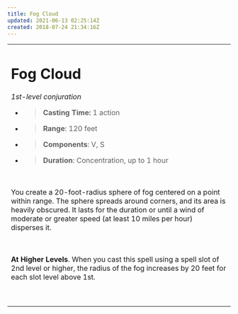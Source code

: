 ```yaml
---
title: Fog Cloud
updated: 2021-06-13 02:25:14Z
created: 2018-07-24 21:34:16Z
---
```


<table><tbody><tr class="odd"><td><h1 id="fog-cloud"><strong>Fog Cloud</strong></h1><p><em>1st-level conjuration</em></p><ul><li><blockquote><p><strong>Casting Time:</strong> 1 action</p></blockquote></li><li><blockquote><p><strong>Range</strong>: 120 feet</p></blockquote></li><li><blockquote><p><strong>Components</strong>: V, S</p></blockquote></li><li><blockquote><p><strong>Duration</strong>: Concentration, up to 1 hour</p></blockquote></li></ul><p> </p><p>You create a 20-foot-radius sphere of fog centered on a point within range. The sphere spreads around corners, and its area is heavily obscured. It lasts for the duration or until a wind of moderate or greater speed (at least 10 miles per hour) disperses it.</p><p> </p><p><strong>At Higher Levels</strong>. When you cast this spell using a spell slot of 2nd level or higher, the radius of the fog increases by 20 feet for each slot level above 1st.</p><p> </p></td></tr></tbody></table>